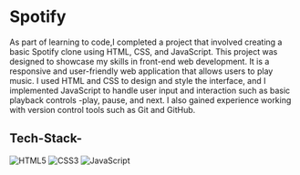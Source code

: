 # Spotify

As part of learning to code,I completed a project that involved creating a basic Spotify clone using HTML, CSS, and JavaScript. 
This project was designed to showcase my skills in front-end web development.
It is a responsive and user-friendly web application that allows users to play music.
I used HTML and CSS to design and style the interface, and I implemented JavaScript to handle user input and interaction such as basic playback controls -play, pause, and next.
I also gained experience working with version control tools such as Git and GitHub.

## Tech-Stack-

<div align="left">
<img alt="HTML5" src="https://img.shields.io/badge/html5-%23E34F26.svg?style=for-the-badge&logo=html5&logoColor=white"/>
<img alt="CSS3" src="https://img.shields.io/badge/css3-%231572B6.svg?style=for-the-badge&logo=css3&logoColor=white"/> 
<img alt="JavaScript" src="https://img.shields.io/badge/javascript-%23323330.svg?style=for-the-badge&logo=javascript&logoColor=%23F7DF1E"/>
</div>
